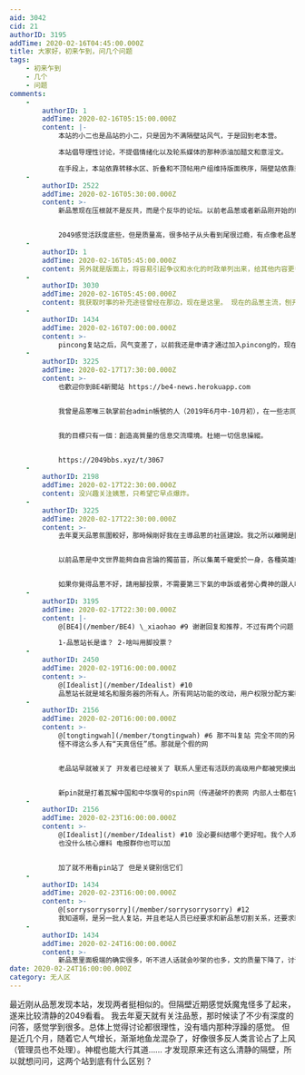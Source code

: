 ```yaml
---
aid: 3042
cid: 21
authorID: 3195
addTime: 2020-02-16T04:45:00.000Z
title: 大家好，初来乍到，问几个问题
tags:
    - 初来乍到
    - 几个
    - 问题
comments:
    -
        authorID: 1
        addTime: 2020-02-16T05:15:00.000Z
        content: |-
            本站的小二也是品站的小二，只是因为不满隔壁站风气，于是回到老本营。

            本站倡导理性讨论，不提倡情绪化以及轮系媒体的那种添油加醋文和意淫文。

            在手段上，本站依靠转移水区、折叠和不顶帖用户组维持版面秩序，隔壁站依靠封禁、替换发言、限制发言次数和频率等，手段更多更先进。
    -
        authorID: 2522
        addTime: 2020-02-16T05:30:00.000Z
        content: >-
            新品葱现在压根就不是反共，而是个反华的论坛。以前老品葱或者新品刚开始的时候还有些深度讨论，现在就是粪坑了，都是冲着发泄和自嗨去的，没啥逻辑和常识，看着爽就行，断章取义是经常的。就是管理员用封号加发帖引导的风向，他们怎么可能处理呢。


            2049感觉活跃度底些，但是质量高，很多帖子从头看到尾很过瘾，有点像老品葱刚开始的时候。
    -
        authorID: 1
        addTime: 2020-02-16T05:45:00.000Z
        content: 另外就是版面上，将容易引起争议和水化的时政单列出来，给其他内容更多空间。
    -
        authorID: 3030
        addTime: 2020-02-16T05:45:00.000Z
        content: 我获取时事的补充途径曾经在那边，现在是这里。 现在的品葱主流，刨开以各种理由被观察和禁止登录的，完全就和粉蛆互为一体两面。
    -
        authorID: 1434
        addTime: 2020-02-16T07:00:00.000Z
        content: >-
            pincong复站之后，风气变差了，以前我还是申请才通过加入pincong的，现在随便就能注册账号进去说话，贵枝贵枝说个不停。正常反华反共言论我都支持，但是理性讨论就好了，骂战没有意思。处理五毛和处理没美的方式不可以一样，大家都不喜欢五毛的言论，所以五毛直接禁就可以了。美分就是把好的东西说得让人反感，虽然大家在一个阵营，但美分和轮子终归是属于做法让人反感的，美分能让人觉得美国的优点很恶心，把民主和自由给糟蹋了，属于强行解释自己不懂的东西，为了反共乱吹美国；轮子都能称赞习近平，因为他打压江。美分限制发言就好了，屏蔽一些不好的言论，能看的留着，美分还是可以感化一下的，五毛就拜拜吧。
    -
        authorID: 3225
        addTime: 2020-02-17T17:30:00.000Z
        content: >-
            也歡迎你到BE4新聞站 https://be4-news.herokuapp.com


            我曾是品蔥唯三執掌前台admin帳號的人（2019年6月中-10月初），在一些志同道合朋友的幫助下，建立了品蔥現在的70%版面結構、反信息污染機制（目前已被濫用）、章程框架（品蔥習慣法前12條）、品蔥學院（目前已被消失）。在小二離開之後幾天，我也因為跟品蔥站長理念上的不合而於去年10月離開。


            我的目標只有一個：創造高質量的信息交流環境。杜絕一切信息操縱。


            https://2049bbs.xyz/t/3067
    -
        authorID: 2198
        addTime: 2020-02-17T22:30:00.000Z
        content: 没兴趣关注姨葱，只希望它早点爆炸。
    -
        authorID: 3225
        addTime: 2020-02-17T22:30:00.000Z
        content: >-
            去年夏天品蔥氛圍較好，那時候剛好我在主導品蔥的社區建設。我之所以離開是因為認識到品蔥的核心問題是其所有者綜合能力不足，朽木不可雕。


            以前品蔥是中文世界能夠自由言論的獨苗苗，所以集萬千寵愛於一身，各種英雄好漢都在，但是過去一年里，其他論壇也都陸續建立起來。所以品蔥不再是想自由發聲之人的唯一的選擇。


            如果你覺得品蔥不好，請用腳投票，不需要第三下氣的申訴或者勞心費神的跟人吵架，那些“權貴”不一定比你更聰明、正直。
    -
        authorID: 3195
        addTime: 2020-02-17T22:30:00.000Z
        content: |-
            @[BE4](/member/BE4) \_xiaohao #9 谢谢回复和推荐，不过有两个问题：

            1-品葱站长是谁？ 2-啥叫用脚投票？
    -
        authorID: 2450
        addTime: 2020-02-19T16:00:00.000Z
        content: >-
            @[Idealist](/member/Idealist) #10
            品葱站长就是域名和服务器的所有人。所有网站功能的改动，用户权限分配方案都由他实现，他有时候用admin8964在前台发言。
    -
        authorID: 2156
        addTime: 2020-02-20T16:00:00.000Z
        content: >-
            @[tongtingwah](/member/tongtingwah) #6 那不叫复站 完全不同的另一波人搞的新网站啊
            怪不得这么多人有“天真信任”感。那就是个假的网


            老品站早就被关了 开发者已经被关了 联系人里还有活跃的高级用户都被党摸出来联系方式 一各个都闭嘴了。


            新pin就是打着瓦解中国和中华旗号的spin网（传递破坏的表网 内部人士都在它们的几个电报群里 负责在国内平台散布spin信息的）
    -
        authorID: 2156
        addTime: 2020-02-23T16:00:00.000Z
        content: >-
            @[Idealist](/member/Idealist) #10 没必要纠结哪个更好啦。我个人观感 还不如就推特上看看几个人得了
            也没什么核心爆料 电报群你也可以加


            加了就不用看pin站了 但是关键别信它们
    -
        authorID: 1434
        addTime: 2020-02-23T16:00:00.000Z
        content: >-
            @[sorrysorrysorry](/member/sorrysorrysorry) #12
            我知道啊，是另一批人复站，并且老站人员已经要求和新品葱切割关系，还要求新品葱发声明不是以前的品葱。
    -
        authorID: 1434
        addTime: 2020-02-24T16:00:00.000Z
        content: >-
            新品葱里面极端的确实很多，听不进人话就会吵架的也多，文的质量下降了，讨论区惨不忍睹，肯定是新用户质量下降了，跟不上以前人的思维，以前的高级学者之类的人也不愿意光顾了。
date: 2020-02-24T16:00:00.000Z
category: 无人区
---
```


最近刚从品葱发现本站，发现两者挺相似的。但隔壁近期感觉妖魔鬼怪多了起来，遂来比较清静的2049看看。 我去年夏天就有关注品葱，那时候读了不少有深度的问答，感觉学到很多。总体上觉得讨论都很理性，没有墙内那种浮躁的感觉。 但是近几个月，随着它人气增长，渐渐地鱼龙混杂了，好像很多反人类言论占了上风（管理员也不处理）。神棍也能大行其道…… 才发现原来还有这么清静的隔壁，所以就想问问，这两个站到底有什么区别？
